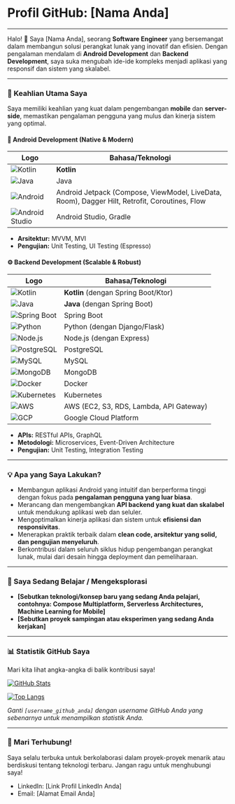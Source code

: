 # Profil GitHub: [Nama Anda]

---

Halo! 👋 Saya [Nama Anda], seorang **Software Engineer** yang bersemangat dalam membangun solusi perangkat lunak yang inovatif dan efisien. Dengan pengalaman mendalam di **Android Development** dan **Backend Development**, saya suka mengubah ide-ide kompleks menjadi aplikasi yang responsif dan sistem yang skalabel.

---

### 🚀 Keahlian Utama Saya

Saya memiliki keahlian yang kuat dalam pengembangan **mobile** dan **server-side**, memastikan pengalaman pengguna yang mulus dan kinerja sistem yang optimal.

#### 📱 Android Development (Native & Modern)
| Logo | Bahasa/Teknologi |
|---|---|
| ![Kotlin](https://upload.wikimedia.org/wikipedia/commons/7/74/Kotlin_logo.svg) | **Kotlin** |
| ![Java](https://techicons.dev/icons/java.svg) | Java |
| ![Android](https://upload.wikimedia.org/wikipedia/commons/d/d7/Android_robot.svg) | Android Jetpack (Compose, ViewModel, LiveData, Room), Dagger Hilt, Retrofit, Coroutines, Flow |
| ![Android Studio](https://upload.wikimedia.org/wikipedia/commons/9/96/Android_Studio_Icon.svg) | Android Studio, Gradle |

* **Arsitektur:** MVVM, MVI
* **Pengujian:** Unit Testing, UI Testing (Espresso)

#### ⚙️ Backend Development (Scalable & Robust)
| Logo | Bahasa/Teknologi |
|---|---|
| ![Kotlin](https://upload.wikimedia.org/wikipedia/commons/7/74/Kotlin_logo.svg) | **Kotlin** (dengan Spring Boot/Ktor) |
| ![Java](https://techicons.dev/icons/java.svg) | **Java** (dengan Spring Boot) |
| ![Spring Boot](https://upload.wikimedia.org/wikipedia/commons/4/4c/Spring_Boot.svg) | Spring Boot |
| ![Python](https://techicons.dev/icons/python.svg) | Python (dengan Django/Flask) |
| ![Node.js](https://techicons.dev/icons/nodejs.svg) | Node.js (dengan Express) |
| ![PostgreSQL](https://techicons.dev/icons/postgresql.svg) | PostgreSQL |
| ![MySQL](https://www.mysql.com/common/logos/logo-mysql-170x115.png) | MySQL |
| ![MongoDB](https://www.mongodb.com/assets/images/global/mongodb-logo-rgb-leaf.svg) | MongoDB |
| ![Docker](https://upload.wikimedia.org/wikipedia/commons/7/79/Docker_%28container_engine%29_logo.png) | Docker |
| ![Kubernetes](https://commons.wikimedia.org/wiki/File:Kubernetes_logo_without_workmark.svg) | Kubernetes |
| ![AWS](https://upload.wikimedia.org/wikipedia/commons/9/93/Amazon_Web_Services_Logo.svg) | AWS (EC2, S3, RDS, Lambda, API Gateway) |
| ![GCP](https://upload.wikimedia.org/wikipedia/commons/5/51/Google_Cloud_logo.svg) | Google Cloud Platform |

* **APIs:** RESTful APIs, GraphQL
* **Metodologi:** Microservices, Event-Driven Architecture
* **Pengujian:** Unit Testing, Integration Testing

---

### 💡 Apa yang Saya Lakukan?

* Membangun aplikasi Android yang intuitif dan berperforma tinggi dengan fokus pada **pengalaman pengguna yang luar biasa**.
* Merancang dan mengembangkan **API backend yang kuat dan skalabel** untuk mendukung aplikasi web dan seluler.
* Mengoptimalkan kinerja aplikasi dan sistem untuk **efisiensi dan responsivitas**.
* Menerapkan praktik terbaik dalam **clean code, arsitektur yang solid, dan pengujian menyeluruh**.
* Berkontribusi dalam seluruh siklus hidup pengembangan perangkat lunak, mulai dari desain hingga deployment dan pemeliharaan.

---

### 🌱 Saya Sedang Belajar / Mengeksplorasi

* **[Sebutkan teknologi/konsep baru yang sedang Anda pelajari, contohnya: Compose Multiplatform, Serverless Architectures, Machine Learning for Mobile]**
* **[Sebutkan proyek sampingan atau eksperimen yang sedang Anda kerjakan]**

---

### 📊 Statistik GitHub Saya

Mari kita lihat angka-angka di balik kontribusi saya!

[![GitHub Stats](https://github-readme-stats.vercel.app/api?username=[username_github_anda]&show_icons=true&theme=radical&hide_border=true)](https://github.com/[username_github_anda])

[![Top Langs](https://github-readme-stats.vercel.app/api/top-langs/?username=[username_github_anda]&layout=compact&theme=radical&hide_border=true)](https://github.com/[username_github_anda])

*Ganti `[username_github_anda]` dengan username GitHub Anda yang sebenarnya untuk menampilkan statistik Anda.*

---

### 🤝 Mari Terhubung!

Saya selalu terbuka untuk berkolaborasi dalam proyek-proyek menarik atau berdiskusi tentang teknologi terbaru. Jangan ragu untuk menghubungi saya!

* LinkedIn: [Link Profil LinkedIn Anda]
* Email: [Alamat Email Anda]
